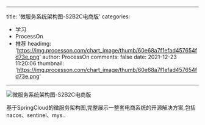 
---
title: '微服务系统架构图-S2B2C电商版'
categories: 
 - 学习
 - ProcessOn
 - 推荐
headimg: 'https://img.processon.com/chart_image/thumb/60e68a7f1efad457654fd73e.png'
author: ProcessOn
comments: false
date: 2021-12-23 11:20:06
thumbnail: 'https://img.processon.com/chart_image/thumb/60e68a7f1efad457654fd73e.png'
---

<div>   
<img class="thumb" alt="微服务系统架构图-S2B2C电商版" src="https://img.processon.com/chart_image/thumb/60e68a7f1efad457654fd73e.png" referrerpolicy="no-referrer">
<p>基于SpringCloud的微服务架构图,完整展示一整套电商系统的开源解决方案,包括nacos、sentinel、mys..</p>  
</div>
            
